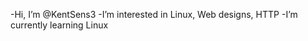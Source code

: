 -Hi, I’m @KentSens3
-I’m interested in Linux, Web designs, HTTP
-I’m currently learning Linux

<!---
Using Void Linux, before I used Ubuntu and Debian.
Spanish
--->
